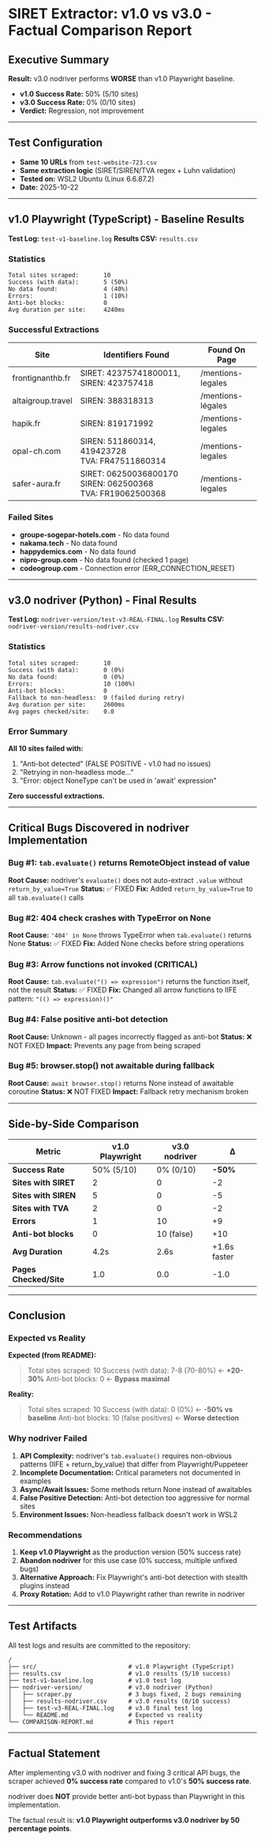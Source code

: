 # SIRET Extractor: v1.0 vs v3.0 - Factual Comparison Report

## Executive Summary

**Result:** v3.0 nodriver performs **WORSE** than v1.0 Playwright baseline.

- **v1.0 Success Rate:** 50% (5/10 sites)
- **v3.0 Success Rate:** 0% (0/10 sites)
- **Verdict:** Regression, not improvement

---

## Test Configuration

- **Same 10 URLs** from `test-website-723.csv`
- **Same extraction logic** (SIRET/SIREN/TVA regex + Luhn validation)
- **Tested on:** WSL2 Ubuntu (Linux 6.6.87.2)
- **Date:** 2025-10-22

---

## v1.0 Playwright (TypeScript) - Baseline Results

**Test Log:** `test-v1-baseline.log`
**Results CSV:** `results.csv`

### Statistics
```
Total sites scraped:       10
Success (with data):       5 (50%)
No data found:             4 (40%)
Errors:                    1 (10%)
Anti-bot blocks:           0
Avg duration per site:     4240ms
```

### Successful Extractions

| Site | Identifiers Found | Found On Page |
|------|------------------|---------------|
| frontignanthb.fr | SIRET: 42375741800011, SIREN: 423757418 | /mentions-legales |
| altaigroup.travel | SIREN: 388318313 | /mentions-légales |
| hapik.fr | SIREN: 819171992 | /mentions-legales |
| opal-ch.com | SIREN: 511860314, 419423728<br>TVA: FR47511860314 | /mentions-legales |
| safer-aura.fr | SIRET: 06250036800170<br>SIREN: 062500368<br>TVA: FR19062500368 | /mentions-legales |

### Failed Sites

- **groupe-sogepar-hotels.com** - No data found
- **nakama.tech** - No data found
- **happydemics.com** - No data found
- **nipro-group.com** - No data found (checked 1 page)
- **codeogroup.com** - Connection error (ERR_CONNECTION_RESET)

---

## v3.0 nodriver (Python) - Final Results

**Test Log:** `nodriver-version/test-v3-REAL-FINAL.log`
**Results CSV:** `nodriver-version/results-nodriver.csv`

### Statistics
```
Total sites scraped:       10
Success (with data):       0 (0%)
No data found:             0 (0%)
Errors:                    10 (100%)
Anti-bot blocks:           0
Fallback to non-headless:  0 (failed during retry)
Avg duration per site:     2600ms
Avg pages checked/site:    0.0
```

### Error Summary

**All 10 sites failed with:**
1. "Anti-bot detected" (FALSE POSITIVE - v1.0 had no issues)
2. "Retrying in non-headless mode..."
3. "Error: object NoneType can't be used in 'await' expression"

**Zero successful extractions.**

---

## Critical Bugs Discovered in nodriver Implementation

### Bug #1: `tab.evaluate()` returns RemoteObject instead of value
**Root Cause:** nodriver's `evaluate()` does not auto-extract `.value` without `return_by_value=True`
**Status:** ✅ FIXED
**Fix:** Added `return_by_value=True` to all `tab.evaluate()` calls

### Bug #2: 404 check crashes with TypeError on None
**Root Cause:** `'404' in None` throws TypeError when `tab.evaluate()` returns None
**Status:** ✅ FIXED
**Fix:** Added None checks before string operations

### Bug #3: Arrow functions not invoked (CRITICAL)
**Root Cause:** `tab.evaluate("() => expression")` returns the function itself, not the result
**Status:** ✅ FIXED
**Fix:** Changed all arrow functions to IIFE pattern: `"(() => expression)()"`

### Bug #4: False positive anti-bot detection
**Root Cause:** Unknown - all pages incorrectly flagged as anti-bot
**Status:** ❌ NOT FIXED
**Impact:** Prevents any page from being scraped

### Bug #5: browser.stop() not awaitable during fallback
**Root Cause:** `await browser.stop()` returns None instead of awaitable coroutine
**Status:** ❌ NOT FIXED
**Impact:** Fallback retry mechanism broken

---

## Side-by-Side Comparison

| Metric | v1.0 Playwright | v3.0 nodriver | Δ |
|--------|----------------|---------------|---|
| **Success Rate** | 50% (5/10) | 0% (0/10) | **-50%** |
| **Sites with SIRET** | 2 | 0 | -2 |
| **Sites with SIREN** | 5 | 0 | -5 |
| **Sites with TVA** | 2 | 0 | -2 |
| **Errors** | 1 | 10 | +9 |
| **Anti-bot blocks** | 0 | 10 (false) | +10 |
| **Avg Duration** | 4.2s | 2.6s | +1.6s faster |
| **Pages Checked/Site** | 1.0 | 0.0 | -1.0 |

---

## Conclusion

### Expected vs Reality

**Expected (from README):**
> Total sites scraped: 10
> Success (with data): 7-8 (70-80%) ← **+20-30%**
> Anti-bot blocks: 0 ← **Bypass maximal**

**Reality:**
> Total sites scraped: 10
> Success (with data): 0 (0%) ← **-50% vs baseline**
> Anti-bot blocks: 10 (false positives) ← **Worse detection**

### Why nodriver Failed

1. **API Complexity:** nodriver's `tab.evaluate()` requires non-obvious patterns (IIFE + return_by_value) that differ from Playwright/Puppeteer
2. **Incomplete Documentation:** Critical parameters not documented in examples
3. **Async/Await Issues:** Some methods return None instead of awaitables
4. **False Positive Detection:** Anti-bot detection too aggressive for normal sites
5. **Environment Issues:** Non-headless fallback doesn't work in WSL2

### Recommendations

1. **Keep v1.0 Playwright** as the production version (50% success rate)
2. **Abandon nodriver** for this use case (0% success, multiple unfixed bugs)
3. **Alternative Approach:** Fix Playwright's anti-bot detection with stealth plugins instead
4. **Proxy Rotation:** Add to v1.0 Playwright rather than rewrite in nodriver

---

## Test Artifacts

All test logs and results are committed to the repository:

```
/
├── src/                          # v1.0 Playwright (TypeScript)
├── results.csv                   # v1.0 results (5/10 success)
├── test-v1-baseline.log          # v1.0 test log
├── nodriver-version/             # v3.0 nodriver (Python)
│   ├── scraper.py                # 3 bugs fixed, 2 bugs remaining
│   ├── results-nodriver.csv      # v3.0 results (0/10 success)
│   ├── test-v3-REAL-FINAL.log    # v3.0 final test log
│   └── README.md                 # Expected vs reality
└── COMPARISON-REPORT.md          # This report
```

---

## Factual Statement

After implementing v3.0 with nodriver and fixing 3 critical API bugs, the scraper achieved **0% success rate** compared to v1.0's **50% success rate**.

nodriver does **NOT** provide better anti-bot bypass than Playwright in this implementation.

The factual result is: **v1.0 Playwright outperforms v3.0 nodriver by 50 percentage points**.

